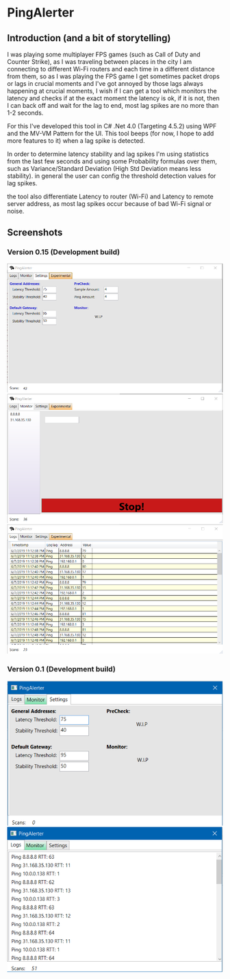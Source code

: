 # PingAlerter
## Introduction (and a bit of storytelling)
I was playing some multiplayer FPS games (such as Call of Duty and Counter Strike), as I was traveling between places in the city I am connecting to different Wi-Fi routers and each time in a different distance from them, so as I was playing the FPS game I get sometimes packet drops or lags in crucial moments and I've got annoyed by those lags always happening at crucial moments, I wish if I can get a tool which monitors the latency and checks if at the exact moment the latency is ok, if it is not, then I can back off and wait for the lag to end, most lag spikes are no more than 1-2 seconds.

For this I've developed this tool in C# .Net 4.0 (Targeting 4.5.2) using WPF and the MV-VM Pattern for the UI.
This tool beeps (for now, I hope to add more features to it) when a lag spike is detected.

In order to determine latency stability and lag spikes I'm using statistics from the last few seconds and using some Probability formulas over them, such as Variance/Standard Deviation (High Std Deviation means less stability).
in general the user can config the threshold detection values for lag spikes.

the tool also differentiate Latency to router (Wi-Fi) and Latency to remote server address, as most lag spikes occur because of bad Wi-Fi signal or noise.

## Screenshots
### Version 0.15 (Development build)
![](/Media/1_5screenshot1.png)
![](/Media/1_5screenshot2.png)
![](/Media/1_5screenshot3.png)
### Version 0.1 (Development build)
![](/Media/screenshot1_settings.png)
![](/Media/screenshot2_logs.png)
